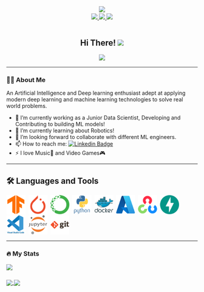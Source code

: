 <div id="headers" align="center">
  <img src="https://media.giphy.com/media/M9gbBd9nbDrOTu1Mqx/giphy.gif"/>
</div>

<div id="badges" align="center">
  <a href="https://www.linkedin.com/in/samuel-okon-61456b1b4/">
    <img src="https://img.shields.io/badge/LinkedIn-blue?logo=linkedin&logoColor=white&style=for-the-badge"/>
  </a>
  
  
  <a href="">
    <img src="https://img.shields.io/badge/YouTube-red?logo=youtube&logoColor=white&style=for-the-badge"/>
  </a>
  
  <a href="https://twitter.com/sammyudofia1/">
    <img src="https://img.shields.io/badge/TWITTER-blue?logo=twitter&logoColor=white&style=for-the-badge"/>
  </a>
</div>


<div align="center", id="badges">
<img src="https://komarev.com/ghpvc/?username=SamyySwift&style=flat-square&color=blue" alt=""/>
</div>

<h2 align = "center">
    Hi There!
  <img src="https://media.giphy.com/media/hvRJCLFzcasrR4ia7z/giphy.gif" width="30px"/>
</h2>

<div align="center">
  <img src = "https://media.giphy.com/media/u2pmTWUi0MXjyrMaVj/giphy.gif" width="400px"/>
</div>

---
### 👨‍💻 **About Me**

An Artificial Intelligence and Deep learning enthusiast adept at applying modern deep learning and machine learning technologies to solve real world problems.

- 🔭 I’m currently working as a Junior Data Scientist, Developing and Contributing to building ML models!
- 🌱 I’m currently learning about Robotics!
- 👯 I’m looking forward to collaborate with different ML engineers.
- 📫 How to reach me: [![Linkedin Badge](https://img.shields.io/badge/LinkedIn-blue?style=flat&logo=Linkedin&logoColor=white)](https://www.linkedin.com/in/samuel-okon-61456b1b4")
- ⚡ I love Music🎵 and Video Games🎮

---

## 🛠️ **Languages and Tools**
  <div>
  <img src="https://github.com/devicons/devicon/blob/master/icons/tensorflow/tensorflow-original.svg" title="TF" alt="TF" width="50" height="50"/>&nbsp;
  <img src="https://github.com/devicons/devicon/blob/master/icons/pytorch/pytorch-original.svg" title="Python" alt="Python" width="50" height="50"/>&nbsp;
  <img src="https://github.com/devicons/devicon/blob/master/icons/anaconda/anaconda-original.svg" title="Anaconda" alt="Anaconda" width="50" height="50"/>&nbsp;
  <img src="https://github.com/devicons/devicon/blob/master/icons/python/python-original-wordmark.svg" title="Python" alt="Python" width="50" height="50"/>&nbsp;
  <img src="https://github.com/devicons/devicon/blob/master/icons/docker/docker-original-wordmark.svg" title="Python" alt="Python" width="50" height="50"/>&nbsp;
  <img src="https://github.com/devicons/devicon/blob/master/icons/azure/azure-original.svg" title="Python" alt="Python" width="50" height="50"/>&nbsp;
  <img src="https://github.com/devicons/devicon/blob/master/icons/opencv/opencv-original.svg" title="Anaconda" alt="Anaconda" width="50" height="50"/>&nbsp;
  <img src="https://github.com/devicons/devicon/blob/master/icons/fastapi/fastapi-original.svg" title="Python" alt="Python" width="50" height="50"/>&nbsp;
  <img src="https://github.com/devicons/devicon/blob/master/icons/vscode/vscode-original-wordmark.svg" title="Anaconda" alt="Anaconda" width="50" height="50"/>&nbsp;
  <img src="https://github.com/devicons/devicon/blob/master/icons/jupyter/jupyter-original-wordmark.svg" title="Jupyter" alt="Jupyter" width="50" height="50"/>&nbsp;
  <img src="https://github.com/devicons/devicon/blob/master/icons/git/git-original-wordmark.svg" title="Git" **alt="Git" width="50" height="50"/>
  </div>
  
  ---
  ### 🔥 **My Stats**
  
<a href="https://github.com/SamyySwift/github-readme-stats">
  <img align="center" src="https://github-readme-stats.vercel.app/api/top-langs/?username=SamyySwift&layout=compact&theme=vision-friendly-dark"/>
</a>

###

<a href="(https://github.com/SamyySwift/github-readme-stats">
  <img align="center" src="https://github-readme-stats.vercel.app/api?username=SamyySwift&hide=issues&show_icons=true&theme=dark"/>
</a>

<a href="https://git.io/streak-stats">
  <img align="center" src="http://github-readme-streak-stats.herokuapp.com?user=SamyySwift&theme=dark&date_format=M%20j%5B%2C%20Y%5D"/>
</a>



